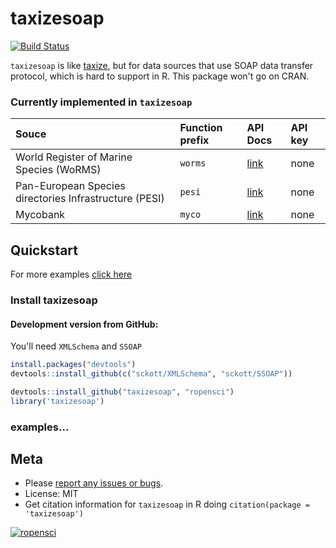 taxizesoap
=======

[![Build Status](https://api.travis-ci.org/ropensci/taxizesoap.png?branch=master)](https://travis-ci.org/ropensci/taxizesoap)

`taxizesoap` is like [taxize](), but for data sources that use SOAP data transfer protocol, which is hard to support in R. This package won't go on CRAN.

### Currently implemented in `taxizesoap`

<table>
<colgroup>
<col style="text-align:left;"/>
<col style="text-align:left;"/>
<col style="text-align:left;"/>
<col style="text-align:left;"/>
</colgroup>

<thead>
<tr>
	<th style="text-align:left;">Souce</th>
	<th style="text-align:left;">Function prefix</th>
	<th style="text-align:left;">API Docs</th>
	<th style="text-align:left;">API key</th>
</tr>
</thead>

<tbody>
<tr>
	<td style="text-align:left;">World Register of Marine Species (WoRMS)</td>
	<td style="text-align:left;"><code>worms</code></td>
	<td style="text-align:left;"><a href="http://www.marinespecies.org/aphia.php?p=webservice">link</a></td>
	<td style="text-align:left;">none</td>
</tr>
<tr>
	<td style="text-align:left;">Pan-European Species directories Infrastructure (PESI)</td>
	<td style="text-align:left;"><code>pesi</code></td>
	<td style="text-align:left;"><a href="http://www.eu-nomen.eu/portal/webservices.php">link</a></td>
	<td style="text-align:left;">none</td>
</tr>
<tr>
	<td style="text-align:left;">Mycobank</td>
	<td style="text-align:left;"><code>myco</code></td>
	<td style="text-align:left;"><a href="http://www.mycobank.org/Services/Generic/Help.aspx?s=searchservice">link</a></td>
	<td style="text-align:left;">none</td>
</tr>
</tbody>
</table>

## Quickstart

For more examples [click here](http://ropensci.org/tutorials/taxizesoap_tutorial.html)

### Install taxizesoap

#### Development version from GitHub:

You'll need `XMLSchema` and `SSOAP`

```r
install.packages("devtools")
devtools::install_github(c("sckott/XMLSchema", "sckott/SSOAP"))
```

```r
devtools::install_github("taxizesoap", "ropensci")
library('taxizesoap')
```

### examples...

## Meta

* Please [report any issues or bugs](https://github.com/ropensci/taxizesoap/issues).
* License: MIT
* Get citation information for `taxizesoap` in R doing `citation(package = 'taxizesoap')`

[![ropensci](http://ropensci.org/public_images/github_footer.png)](http://ropensci.org)
